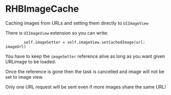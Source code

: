 # RHBImageCache

Caching images from URLs and setting them directly to ```UIImageView```

There is ```UIImageView``` extension so you can write:

            self.imageSetter = self.imageView.setCachedImage(url: imageUrl)
            
            
You have to keep the ```imageSetter``` reference alive as long as you want given URLimage to be loaded.

Once the reference is gone then the task is cancelled and image will not be set to image view.

Only one URL request will be sent even if more images share the same URL!
